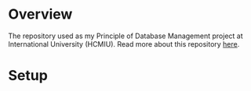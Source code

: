 # Overview

The repository used as my Principle of Database Management project at International University (HCMIU). Read more about this repository [here](https://github.com/tpo-project/e-commerce-api/tree/2.x.x/docs).

# Setup


